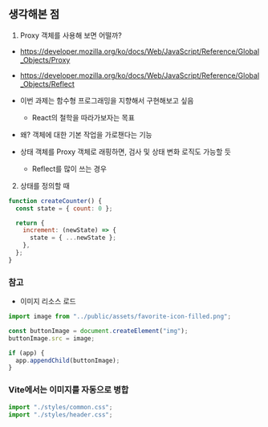 ## 생각해본 점

1. Proxy 객체를 사용해 보면 어떨까?

- https://developer.mozilla.org/ko/docs/Web/JavaScript/Reference/Global_Objects/Proxy

- https://developer.mozilla.org/ko/docs/Web/JavaScript/Reference/Global_Objects/Reflect

- 이번 과제는 함수형 프로그래밍을 지향해서 구현해보고 싶음

  - React의 철학을 따라가보자는 목표

- 왜? 객체에 대한 기본 작업을 가로챈다는 기능

- 상태 객체를 Proxy 객체로 래핑하면, 검사 및 상태 변화 로직도 가능할 듯

  - Reflect를 많이 쓰는 경우

2. 상태를 정의할 때

```js
function createCounter() {
  const state = { count: 0 };

  return {
    increment: (newState) => {
      state = { ...newState };
    },
  };
}
```

### 참고

- 이미지 리소스 로드

```js
import image from "../public/assets/favorite-icon-filled.png";

const buttonImage = document.createElement("img");
buttonImage.src = image;

if (app) {
  app.appendChild(buttonImage);
}
```

### Vite에서는 이미지를 자동으로 병합

```js
import "./styles/common.css";
import "./styles/header.css";
```